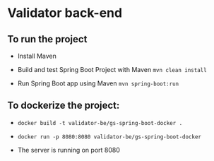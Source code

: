 # Validator back-end

## To run the project

- Install Maven
  
- Build and test Spring Boot Project with Maven ```mvn clean install```

- Run Spring Boot app using Maven ```mvn spring-boot:run``` 

## To dockerize the project:

- ```docker build -t validator-be/gs-spring-boot-docker .```

- ```docker run -p 8080:8080 validator-be/gs-spring-boot-docker```

- The server is running on port 8080